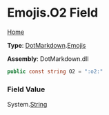 # Emojis\.O2 Field

[Home](../../../README.md)

**Type**: [DotMarkdown](../../README.md)\.[Emojis](../README.md)

**Assembly**: DotMarkdown\.dll

```csharp
public const string O2 = ":o2:"
```

### Field Value

System\.[String](https://docs.microsoft.com/en-us/dotnet/api/system.string)